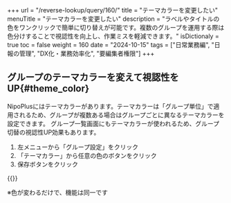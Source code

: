 +++
url = "/reverse-lookup/query/160/"
title = "テーマカラーを変更したい"
menuTitle = "テーマカラーを変更したい"
description = "ラベルやタイトルの色をワンクリックで簡単に切り替えが可能です。複数のグループを運用する際は色分けすることで視認性を向上し、作業ミスを軽減できます。"
isDictionaly = true
toc = false
weight = 160
date = "2024-10-15"
tags = ["日常業務編", "日報の管理", "DX化・業務効率化", "要編集者権限"]
+++

## グループのテーマカラーを変えて視認性をUP{#theme_color}

NipoPlusにはテーマカラーがあります。テーマカラーは「グループ単位」で適用されるため、グループが複数ある場合はグループごとに異なるテーマカラーを設定できます。
グループ一覧画面にもテーマカラーが使われるため、グループ切替の視認性UP効果もあります。

1. 左メニューから「グループ設定」をクリック
2. 「テーマカラー」から任意の色のボタンをクリック
3. 保存ボタンをクリック

{{<iTablet filename="img/themeColor" msg="テーマカラーを変更してみよう" alice="ok">}}

※色が変わるだけで、機能は同一です
